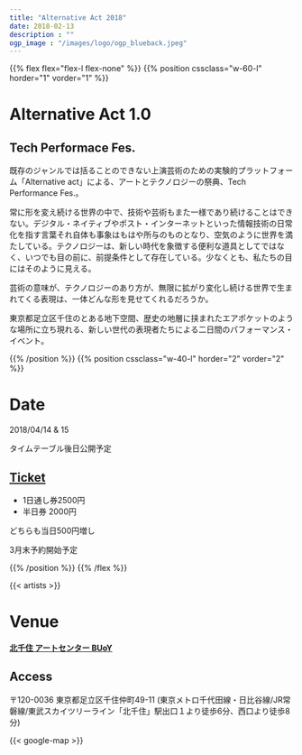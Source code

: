 ```yaml
---
title: "Alternative Act 2018"
date: 2018-02-13
description : ""
ogp_image : "/images/logo/ogp_blueback.jpeg"
---
```


{{% flex flex="flex-l flex-none" %}}
{{% position cssclass="w-60-l" horder="1" vorder="1" %}}
# Alternative Act 1.0

## Tech Performace Fes.

既存のジャンルでは括ることのできない上演芸術のための実験的プラットフォーム「Alternative act」による、アートとテクノロジーの祭典、Tech Performance Fes.。

常に形を変え続ける世界の中で、技術や芸術もまた一様であり続けることはできない。デジタル・ネイティブやポスト・インターネットといった情報技術の日常化を指す言葉それ自体も事象はもはや所与のものとなり、空気のように世界を満たしている。テクノロジーは、新しい時代を象徴する便利な道具としてではなく、いつでも目の前に、前提条件として存在している。少なくとも、私たちの目にはそのように見える。

芸術の意味が、テクノロジーのあり方が、無限に拡がり変化し続ける世界で生まれてくる表現は、一体どんな形を見せてくれるだろうか。

東京都足立区千住のとある地下空間、歴史の地層に挟まれたエアポケットのような場所に立ち現れる、新しい世代の表現者たちによる二日間のパフォーマンス・イベント。


{{% /position %}}
{{% position cssclass="w-40-l" horder="2" vorder="2" %}}

# Date

2018/04/14 & 15

タイムテーブル後日公開予定

## [Ticket](/ticket)

- 1日通し券2500円
- 半日券 2000円

どちらも当日500円増し

3月末予約開始予定

{{% /position %}}
{{% /flex %}}

{{< artists >}}

# Venue

**[北千住 アートセンター BUoY](http://buoy.or.jp/)**

## Access

〒120-0036 東京都足立区千住仲町49-11 (東京メトロ千代田線・日比谷線/JR常磐線/東武スカイツリーライン「北千住」駅出口１より徒歩6分、西口より徒歩8分)

{{< google-map >}}
